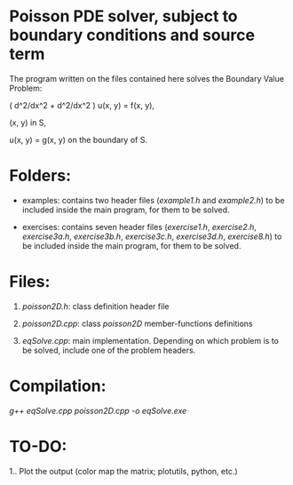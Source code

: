 # Poisson PDE solver, subject to boundary conditions and source term

The program written on the files contained here solves the Boundary Value Problem:

( d^2/dx^2 + d^2/dx^2 ) u(x, y) = f(x, y), 

(x, y) in S, 

u(x, y) = g(x, y) on the boundary of S.

# Folders:

- examples: contains two header files (*example1.h* and *example2.h*) to be included inside the main program, for them to be solved.

- exercises: contains seven header files (*exercise1.h*, *exercise2.h*, *exercise3a.h*, *exercise3b.h*, *exercise3c.h*, *exercise3d.h*, *exercise8.h*) to be included inside the main program, for them to be solved.

# Files:

1. *poisson2D.h*: class definition header file

2. *poisson2D.cpp*: class *poisson2D* member-functions definitions

3. *eqSolve.cpp*: main implementation. Depending on which problem is to be solved, include one of the problem headers.


# Compilation:

*g++ eqSolve.cpp poisson2D.cpp -o eqSolve.exe*

# TO-DO:

1.. Plot the output (color map the matrix; plotutils, python, etc.)
